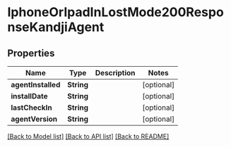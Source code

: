# IphoneOrIpadInLostMode200ResponseKandjiAgent

## Properties
Name | Type | Description | Notes
------------ | ------------- | ------------- | -------------
**agentInstalled** | **String** |  | [optional] 
**installDate** | **String** |  | [optional] 
**lastCheckIn** | **String** |  | [optional] 
**agentVersion** | **String** |  | [optional] 

[[Back to Model list]](../README.md#documentation-for-models) [[Back to API list]](../README.md#documentation-for-api-endpoints) [[Back to README]](../README.md)


